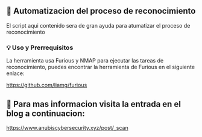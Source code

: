 ## :wrench: Automatizacion del proceso de reconocimiento

El script aqui contenido sera de gran ayuda para atumatizar el proceso de reconocimiento

### :bulb: Uso y Prerrequisitos

La herramienta usa Furious y NMAP para ejecutar las tareas de reconocimiento, puedes encontrar la herramienta de Furious en el siguiente enlace:

https://github.com/liamg/furious

## 🎯 Para mas informacion visita la entrada en el blog a continuacion:

https://www.anubiscybersecurity.xyz/post/_scan
